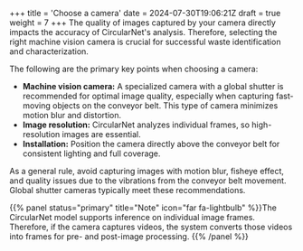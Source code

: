 +++
title = 'Choose a camera'
date = 2024-07-30T19:06:21Z
draft = true
weight = 7
+++
The quality of images captured by your camera directly impacts the accuracy of CircularNet's analysis. Therefore, selecting the right machine vision camera is crucial for successful waste identification and characterization.
  
The following are the primary key points when choosing a camera:

-  **Machine vision camera:** A specialized camera with a global shutter is recommended for optimal image quality, especially when capturing fast-moving objects on the conveyor belt. This type of camera minimizes motion blur and distortion.
-  **Image resolution:** CircularNet analyzes individual frames, so high-resolution images are essential.
-  **Installation:** Position the camera directly above the conveyor belt for consistent lighting and full coverage.

As a general rule, avoid capturing images with motion blur, fisheye effect, and quality issues due to the vibrations from the conveyor belt movement. Global shutter cameras typically meet these recommendations.

{{% panel status="primary" title="Note" icon="far fa-lightbulb" %}}The CircularNet model supports inference on individual image frames. Therefore, if the camera captures videos, the system converts those videos into frames for pre- and post-image processing.
{{% /panel %}}